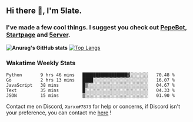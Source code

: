 ## Hi there 👋, I'm 5late.
### I've made a few cool things. I suggest you check out [PepeBot](https://github.com/5late/Pepe-Bot), [Startpage](https://github.com/5late/startpage) and [5erver](https://github.com/5late/5erver). 
**![Anurag's GitHub stats](https://github-readme-stats.vercel.app/api?username=5late&count_private=true&show_icons=true&theme=tokyonight)**
[![Top Langs](https://github-readme-stats.vercel.app/api/top-langs/?username=5late&theme=ayu-mirage)](https://github.com/anuraghazra/github-readme-stats)

### Wakatime Weekly Stats

<!--START_SECTION:waka-->
```text
Python       9 hrs 46 mins   █████████████████▓░░░░░░░   70.48 % 
Go           2 hrs 13 mins   ████░░░░░░░░░░░░░░░░░░░░░   16.07 % 
JavaScript   38 mins         █▒░░░░░░░░░░░░░░░░░░░░░░░   04.67 % 
Text         35 mins         █░░░░░░░░░░░░░░░░░░░░░░░░   04.33 % 
JSON         15 mins         ▒░░░░░░░░░░░░░░░░░░░░░░░░   01.90 % 
```
<!--END_SECTION:waka-->

Contact me on Discord, ``Xurxx#7879`` for help or concerns, if Discord isn't your preference, you can contact me [here](https://github.com/5late/5late/issues) !
